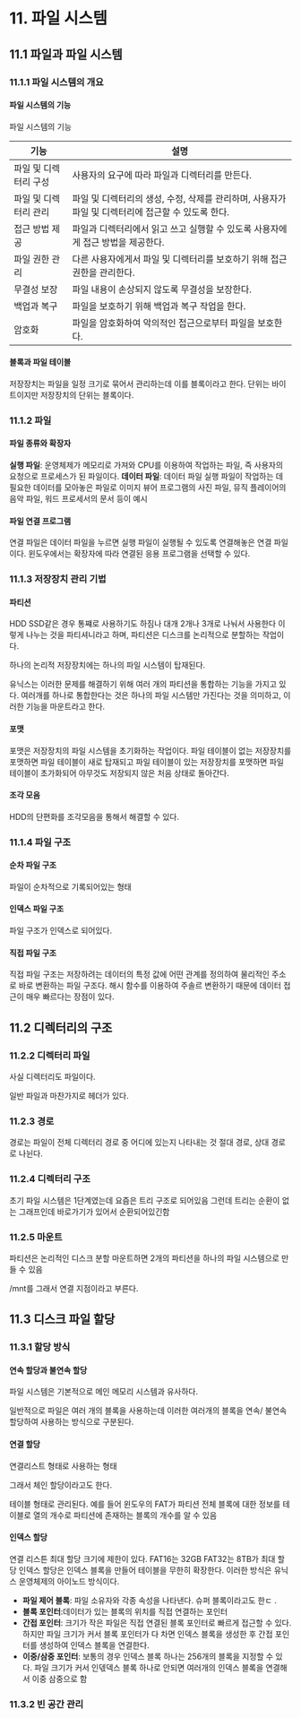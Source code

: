 # 11. 파일 시스템

## 11.1 파일과 파일 시스템

### 11.1.1 파일 시스템의 개요

#### **파일 시스템의 기능**

파일 시스템의 기능

| 기능                  | 설명                                                                                               |
| --------------------- | -------------------------------------------------------------------------------------------------- |
| 파일 및 디렉터리 구성 | 사용자의 요구에 따라 파일과 디렉터리를 만든다.                                                     |
| 파일 및 디렉터리 관리 | 파일 및 디렉터리의 생성, 수정, 삭제를 관리하며, 사용자가 파일 및 디렉터리에 접근할 수 있도록 한다. |
| 접근 방법 제공        | 파일과 디렉터리에서 읽고 쓰고 실행할 수 있도록 사용자에게 접근 방법을 제공한다.                    |
| 파일 권한 관리        | 다른 사용자에게서 파일 및 디렉터리를 보호하기 위해 접근 권한을 관리한다.                           |
| 무결성 보장           | 파일 내용이 손상되지 않도록 무결성을 보장한다.                                                     |
| 백업과 복구           | 파일을 보호하기 위해 백업과 복구 작업을 한다.                                                      |
| 암호화                | 파일을 암호화하여 악의적인 접근으로부터 파일을 보호한다.                                           |

#### **블록과 파일 테이블**

저장장치는 파일을 일정 크기로 묶어서 관리하는데 이를 블록이라고 한다. 단위는 바이트이지만 저장장치의 단위는 블록이다.

### 11.1.2 파일

#### **파일 종류와 확장자**

**실행 파일**: 운영체제가 메모리로 가져와 CPU를 이용하여 작업하는 파일, 즉 사용자의 요청으로 프로세스가 된 파일이다.
**데이터 파일**: 데이터 파일 실행 파일이 작업하는 데 필요한 데이터를 모아놓은 파일로 이미지 뷰어 프로그램의 사진 파일, 뮤직 플레이어의 음악 파일, 워드 프로세서의 문서 등이 예시

#### **파일 연결 프로그램**

연결 파일은 데이터 파일을 누르면 실행 파일이 실행될 수 있도록 연결해놓은 연결 파일이다.
윈도우에서는 확장자에 따라 연결된 응용 프로그램을 선택할 수 있다.

### 11.1.3 저장장치 관리 기법

#### **파티션**

HDD SSD같은 경우 통쨰로 사용하기도 하짐나 대개 2개나 3개로 나눠서 사용한다 이렇게 나누는 것을 파티셔니라고 하며, 파티션은 디스크를 논리적으로 분할하는 작업이다.

하나의 논리적 저장장치에는 하나의 파일 시스템이 탑재된다.

유닉스는 이러한 문제를 해결하기 위해 여러 개의 파티션을 통합하는 기능을 가지고 있다.
여러개를 하나로 통합한다는 것은 하나의 파일 시스템만 가진다는 것을 의미하고, 이러한 기능을 마운트라고 한다.

#### **포맷**

포맷은 저장장치의 파일 시스템을 초기화하는 작업이다.
파일 테이블이 없는 저장장치를 포맷하면 파일 테이블이 새로 탑재되고 파일 테이블이 있는 저장장치를 포맷하면 파일 테이블이 초가화되어 아무것도 저장되지 않은 처음 상태로 돌아간다.

#### **조각 모음**

HDD의 단편화를 조각모음을 통해서 해결할 수 있다.

### 11.1.4 파일 구조

#### **순차 파일 구조**

파일이 순차적으로 기록되어있는 형태

#### **인덱스 파일 구조**

파일 구조가 인덱스로 되어있다.

#### **직접 파일 구조**

직접 파일 구조는 저장하려는 데이터의 특정 값에 어떤 관계를 정의하여 물리적인 주소로 바로 변환하는 파일 구조다.
해시 함수를 이용하여 주솔르 변환하기 때문에 데이터 접근이 매우 빠르다는 장점이 있다.

## 11.2 디렉터리의 구조

### 11.2.2 디렉터리 파일

사실 디렉터리도 파일이다.

일반 파일과 마찬가지로 헤더가 있다.

### 11.2.3 경로

경로는 파일이 전체 디렉터리 경로 중 어디에 있는지 나타내는 것 절대 경로, 상대 경로로 나뉜다.

### 11.2.4 디렉터리 구조

초기 파일 시스템은 1단계였는데 요즘은 트리 구조로 되어있음
그런데 트리는 순환이 없는 그래프인데 바로가기가 있어서 순환되어있긴함

### 11.2.5 마운트

파티션은 논리적인 디스크 분할
마운트하면 2개의 파티션을 하나의 파일 시스템으로 만들 수 있음

/mnt를 그래서 연결 지점이라고 부른다.

## 11.3 디스크 파일 할당

### 11.3.1 할당 방식

#### **연속 할당과 불연속 할당**

파일 시스템은 기본적으로 메인 메모리 시스템과 유사하다.

일반적으로 파일은 여러 개의 블록을 사용하는데 이러한 여러개의 블록을 연속/ 불연속 할당하여 사용하는 방식으로 구분된다.

#### **연결 할당**

연결리스트 형태로 사용하는 형태

그래서 체인 할당이라고도 한다.

테이블 형태로 관리된다. 예를 들어 윈도우의 FAT가 파티션 전체 블록에 대한 정보를 테이블로 열의 개수로 파티션에 존재하는 블록의 개수를 알 수 있음

#### **인덱스 할당**

연결 리스튼 최대 할당 크기에 제한이 있다.
FAT16는 32GB FAT32는 8TB가 최대 할당
인덱스 할당은 인덱스 블록을 만들어 테이블을 무한히 확장한다.
이러한 방식은 유닉스 운영체제의 아이노드 방식이다.

- **파일 제어 블록**: 파일 소유자와 각종 속성을 나타낸다. 슈퍼 블록이라고도 한ㄷ .
- **블록 포인터**:데이터가 있는 블록의 위치를 직접 연결하는 포인터
- **간접 포인터**: 크기가 작은 파일은 직접 연결된 블록 포인터로 빠르게 접근할 수 있다. 하지만 파일 크기가 커서 블록 포인터가 다 차면 인덱스 블록을 생성한 후 간접 포인터를 생성하여 인덱스 블록을 연결한다.
- **이중/삼중 포인터**: 보통의 경우 인덱스 블록 하나는 256개의 블록을 지정할 수 있다. 파일 크기가 커서 인덳덱스 블록 하나로 안되면 여러개의 인덱스 블록을 연결해서 이중 삼중으로 함

### 11.3.2 빈 공간 관리
